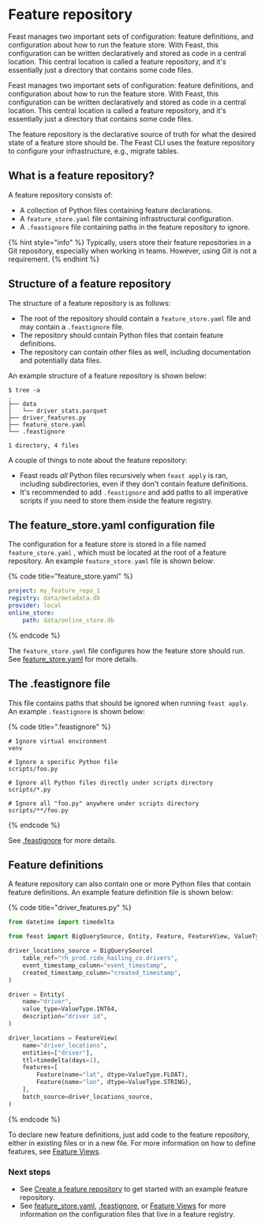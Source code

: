 # Feature repository

Feast manages two important sets of configuration: feature definitions, and configuration about how to run the feature store. With Feast, this configuration can be written declaratively and stored as code in a central location. This central location is called a feature repository, and it's essentially just a directory that contains some code files.

Feast manages two important sets of configuration: feature definitions, and configuration about how to run the feature store. With Feast, this configuration can be written declaratively and stored as code in a central location. This central location is called a feature repository, and it's essentially just a directory that contains some code files.

The feature repository is the declarative source of truth for what the desired state of a feature store should be. The Feast CLI uses the feature repository to configure your infrastructure, e.g., migrate tables.

## What is a feature repository?

A feature repository consists of:

* A collection of Python files containing feature declarations.
* A `feature_store.yaml` file containing infrastructural configuration.
* A `.feastignore` file containing paths in the feature repository to ignore.

{% hint style="info" %}
Typically, users store their feature repositories in a Git repository, especially when working in teams. However, using Git is not a requirement.
{% endhint %}

## Structure of a feature repository

The structure of a feature repository is as follows:

* The root of the repository should contain a `feature_store.yaml` file and may contain a `.feastignore` file.
* The repository should contain Python files that contain feature definitions. 
* The repository can contain other files as well, including documentation and potentially data files.

An example structure of a feature repository is shown below:

```text
$ tree -a
.
├── data
│   └── driver_stats.parquet
├── driver_features.py
├── feature_store.yaml
└── .feastignore

1 directory, 4 files
```

A couple of things to note about the feature repository:

* Feast reads _all_ Python files recursively when `feast apply` is ran, including subdirectories, even if they don't contain feature definitions.
* It's recommended to add `.feastignore` and add paths to all imperative scripts if you need to store them inside the feature registry.

## The feature\_store.yaml configuration file

The configuration for a feature store is stored in a file named `feature_store.yaml` , which must be located at the root of a feature repository. An example `feature_store.yaml` file is shown below:

{% code title="feature\_store.yaml" %}
```yaml
project: my_feature_repo_1
registry: data/metadata.db
provider: local
online_store:
    path: data/online_store.db
```
{% endcode %}

The `feature_store.yaml` file configures how the feature store should run. See [feature\_store.yaml](feature-store-yaml.md) for more details.

## The .feastignore file

This file contains paths that should be ignored when running `feast apply`. An example `.feastignore` is shown below:

{% code title=".feastignore" %}
```text
# Ignore virtual environment
venv

# Ignore a specific Python file
scripts/foo.py

# Ignore all Python files directly under scripts directory
scripts/*.py

# Ignore all "foo.py" anywhere under scripts directory
scripts/**/foo.py
```
{% endcode %}

See [.feastignore](feast-ignore.md) for more details.

## Feature definitions

A feature repository can also contain one or more Python files that contain feature definitions. An example feature definition file is shown below:

{% code title="driver\_features.py" %}
```python
from datetime import timedelta

from feast import BigQuerySource, Entity, Feature, FeatureView, ValueType

driver_locations_source = BigQuerySource(
    table_ref="rh_prod.ride_hailing_co.drivers",
    event_timestamp_column="event_timestamp",
    created_timestamp_column="created_timestamp",
)

driver = Entity(
    name="driver",
    value_type=ValueType.INT64,
    description="driver id",
)

driver_locations = FeatureView(
    name="driver_locations",
    entities=["driver"],
    ttl=timedelta(days=1),
    features=[
        Feature(name="lat", dtype=ValueType.FLOAT),
        Feature(name="lon", dtype=ValueType.STRING),
    ],
    batch_source=driver_locations_source,
)
```
{% endcode %}

To declare new feature definitions, just add code to the feature repository, either in existing files or in a new file. For more information on how to define features, see [Feature Views](../../concepts/data-model-and-concepts.md#feature-view).

### Next steps

* See [Create a feature repository](../../getting-started/create-a-feature-repository.md) to get started with an example feature repository.
* See [feature\_store.yaml](feature-store-yaml.md), [.feastignore](feast-ignore.md), or [Feature Views](../../concepts/data-model-and-concepts.md#feature-view) for more information on the configuration files that live in a feature registry.

